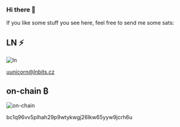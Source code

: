 ### Hi there 👋

If you like some stuff you see here, feel free to send me some sats:

## LN ⚡

![ln](https://github.com/uunicorn/uunicorn/assets/9938451/8142be00-8edc-4760-93c2-6ea565387281)

uunicorn@lnbits.cz

## on-chain ₿

![on-chain](https://github.com/uunicorn/uunicorn/assets/9938451/6d967810-fe0d-4643-be33-0f4069fb8ae7)

bc1q96vv5plhah29p9wtykwgj26lkw65yyw9jcrh6u



<!--
**uunicorn/uunicorn** is a ✨ _special_ ✨ repository because its `README.md` (this file) appears on your GitHub profile.

Here are some ideas to get you started:

- 🔭 I’m currently working on ...
- 🌱 I’m currently learning ...
- 👯 I’m looking to collaborate on ...
- 🤔 I’m looking for help with ...
- 💬 Ask me about ...
- 📫 How to reach me: ...
- 😄 Pronouns: ...
- ⚡ Fun fact: ...
-->
